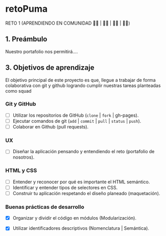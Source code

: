 # retoPuma
RETO 1 (APRENDIENDO EN COMUNIDAD   :woman_technologist: |  :woman_technologist: | :man_technologist: | :man_technologist:)

## 1. Preámbulo
Nuestro portafolio nos permitirá....
## 3. Objetivos de aprendizaje
El objetivo principal de este proyecto es que, llegue a trabajar de forma colaborativa con git y github logrando  cumplir nuestras tareas planteadas como squad

### Git y GitHub
- [ ] Utilizar los repositorios de GitHub (`clone` | `fork` | gh-pages).
- [ ] Ejecutar comandos de git (`add` | `commit` | `pull` | `status` | `push`).
- [ ] Colaborar en Github (pull requests).
### UX
- [ ] Diseñar la aplicación pensando y entendiendo el reto (portafolio de nosotros).


### HTML y CSS
- [ ] Entender y reconocer por qué es importante el HTML semántico.
- [ ] Identificar y entender tipos de selectores en CSS.
- [ ] Construir tu aplicación respetando el diseño planeado (maquetación).

### Buenas prácticas de desarrollo
- [x] Organizar y dividir el código en módulos (Modularización).
- [x] Utilizar identificadores descriptivos (Nomenclatura | Semántica).

